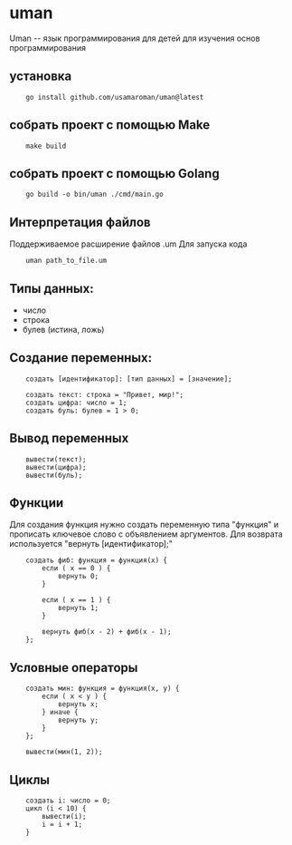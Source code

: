 # **uman**

Uman -- язык программирования для детей для изучения основ программирования  

## установка 
```
    go install github.com/usamaroman/uman@latest
```

## собрать проект с помощью Make
```
    make build
```

## собрать проект с помощью Golang
```
    go build -o bin/uman ./cmd/main.go
```

Интерпретация файлов
-
Поддерживаемое расширение файлов .um
Для запуска кода
```
    uman path_to_file.um
```

Типы данных:
-
- число
- строка
- булев (истина, ложь)

Создание переменных:
-
```
    создать [идентификатор]: [тип данных] = [значение];

    создать текст: строка = "Привет, мир!";
    создать цифра: число = 1;    
    создать буль: булев = 1 > 0; 
```

Вывод переменных
- 
```
    вывести(текст);
    вывести(цифра);
    вывести(буль);
```

Функции
- 
Для создания функция нужно создать переменную типа "функция" и прописать ключевое слово с объявлением аргументов.
Для возврата используется "вернуть [идентификатор];"
```
    создать фиб: функция = функция(x) {
        если ( x == 0 ) {
            вернуть 0;
        }
    
        если ( x == 1 ) {
            вернуть 1;
        }
    
        вернуть фиб(x - 2) + фиб(x - 1);
    };
```

Условные операторы
-
```
    создать мин: функция = функция(x, y) {
        если ( x < y ) { 
            вернуть x; 
        } иначе { 
            вернуть y; 
        }
    };
    
    вывести(мин(1, 2));
```

Циклы
-
```
    создать i: число = 0;
    цикл (i < 10) {
        вывести(i);
        i = i + 1;
    }
```
